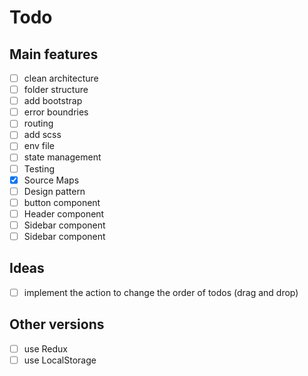 # Todo

## Main features
- [ ]  clean architecture
- [ ]  folder structure
- [ ]  add bootstrap
- [ ]  error boundries
- [ ]  routing
- [ ]  add scss
- [ ]  env file
- [ ]  state management
- [ ]  Testing
- [x]  Source Maps
- [ ]  Design pattern
- [ ]  button component 
- [ ]  Header component
- [ ]  Sidebar component  
- [ ]  Sidebar component  

## Ideas
- [ ] implement the action to change the order of todos (drag and drop)

## Other versions
- [ ] use Redux
- [ ] use LocalStorage
